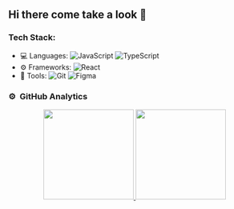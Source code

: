 ## Hi there come take a look 🛂

### Tech Stack:
- 💻 Languages: ![JavaScript](https://img.shields.io/badge/-JavaScript-333?style=flat&logo=javascript) ![TypeScript](https://img.shields.io/badge/-TypeScript-333?style=flat&logo=typescript)
- ⚙️ Frameworks: ![React](https://img.shields.io/badge/-React-333?style=flat&logo=react)
- 🔧 Tools: ![Git](https://img.shields.io/badge/-Git-333?style=flat&logo=git) ![Figma](https://img.shields.io/badge/-Figma-333?style=flat&logo=figma)

### ⚙️ &nbsp;GitHub Analytics

<p align="center">
<a href="https://github.com/RamMG21">
  <img height="180em" src="https://github-readme-stats-eight-theta.vercel.app/api?username=ArisGuimera&show_icons=true&theme=algolia&include_all_commits=true&count_private=true"/>
  <img height="180em" src="https://github-readme-stats-eight-theta.vercel.app/api/top-langs/?username=ArisGuimera&layout=compact&langs_count=8&theme=algolia"/>
</a>
</p>
<!--
**RamMG21/RamMG21** is a ✨ _special_ ✨ repository because its `README.md` (this file) appears on your GitHub profile.

Here are some ideas to get you started:

- 🔭 I’m currently working on ...
- 🌱 I’m currently learning ...
- 👯 I’m looking to collaborate on ...
- 🤔 I’m looking for help with ...
- 💬 Ask me about ...
- 📫 How to reach me: ...
- 😄 Pronouns: ...
- ⚡ Fun fact: ...
-->
